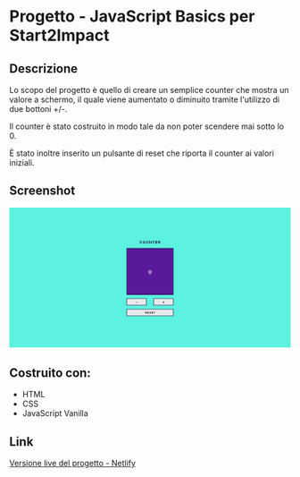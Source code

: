 # **Progetto - JavaScript Basics per Start2Impact**

## **Descrizione**

Lo scopo del progetto è quello di creare un semplice counter che mostra un valore a schermo, il quale viene aumentato o diminuito tramite l'utilizzo di due bottoni +/-.

Il counter è stato costruito in modo tale da non poter scendere mai sotto lo 0.

È stato inoltre inserito un pulsante di reset che riporta il counter ai valori iniziali.

## **Screenshot**

![preview](/Images/Counter-Image.png)

## **Costruito con:**

- HTML
- CSS
- JavaScript Vanilla

## **Link**

[Versione live del progetto - Netlify ]()